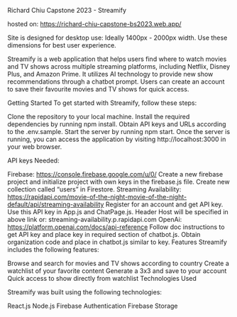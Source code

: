 Richard Chiu Capstone 2023 - Streamify

hosted on: https://richard-chiu-capstone-bs2023.web.app/

Site is designed for desktop use: Ideally 1400px - 2000px width. Use these dimensions for best user experience.

Streamify is a web application that helps users find where to watch movies and TV shows across multiple streaming platforms, including Netflix, Disney Plus, and Amazon Prime. It utilizes AI technology to provide new show recommendations through a chatbot prompt. Users can create an account to save their favourite movies and TV shows for quick access.

Getting Started
To get started with Streamify, follow these steps:

Clone the repository to your local machine.
Install the required dependencies by running npm install.
Obtain API keys and URLs according to the .env.sample.
Start the server by running npm start.
Once the server is running, you can access the application by visiting http://localhost:3000 in your web browser.

API keys Needed:

Firebase: https://console.firebase.google.com/u/0/
Create a new firebase project and initialize project with own keys in the firebase.js file.
Create new collection called “users” in Firestore.
Streaming Availability: https://rapidapi.com/movie-of-the-night-movie-of-the-night-default/api/streaming-availability
Register for an account and get API key.
Use this API key in App.js and ChatPage.js.
Header Host will be specified in above link or: streaming-availability.p.rapidapi.com
OpenAi: https://platform.openai.com/docs/api-reference
Follow doc instructions to get API key and place key in required section of chatbot.js.
Obtain organization code and place in chatbot.js similar to key.
Features
Streamify includes the following features:

Browse and search for movies and TV shows according to country
Create a watchlist of your favorite content
Generate a 3x3 and save to your account
Quick access to show directly from watchlist
Technologies Used

Streamify was built using the following technologies:

React.js
Node.js
Firebase Authentication
Firebase Storage
